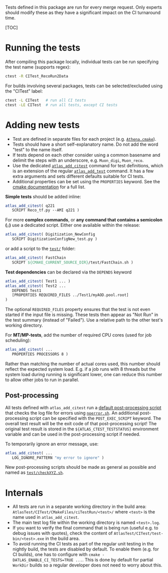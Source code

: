 Tests defined in this package are run for every merge request. Only experts should modify
these as they have a significant impact on the CI turnaround time.

[TOC]

# Running the tests
After compiling this package locally, individual tests can be run specifying the test name (supports regex):
```sh
ctest -R CITest_RecoRun2Data
```

For builds involving several packages, tests can be selected/excluded using the "CITest" label:
```sh
ctest -L CITest   # run all CI tests
ctest -LE CITest  # run all tests, except CI tests
```

# Adding new tests
- Test are defined in separate files for each project (e.g. [`Athena.cmake`](Athena.cmake)).
- Tests should have a short self-explanatory name. Do not add the word "test" to the name itself.
- If tests depend on each other consider using a common basename and delimit the steps with an underscore, 
  e.g. `Muon_digi`, `Muon_reco`.
- Use the dedicated [`atlas_add_citest`](cmake/CITestFunctions.cmake) command for test definitions,
  which is an extension of the regular [`atlas_add_test`](https://twiki.cern.ch/twiki/bin/view/AtlasComputing/SoftwareDevelopmentWorkBookCMakeInAtlas#atlas_add_test) command. It has a few extra arguments and sets
  different defaults suitable for CI tests.
- Additional properties can be set using the `PROPERTIES` keyword. See the 
[cmake documentation](https://cmake.org/cmake/help/latest/manual/cmake-properties.7.html#test-properties) for a full list.

**Simple tests** should be added inline:
```cmake
atlas_add_citest( q221
   SCRIPT Reco_tf.py --AMI q221 )
```
For more **complex commands**, or **any command that contains a semicolon (`;`)** use a dedicated script. 
Either one available within the release:
```cmake
atlas_add_citest( Digitization_NewConfig
   SCRIPT DigitizationConfigNew_test.py )
```
or add a script to the [`test/`](test/) folder:
```cmake
atlas_add_citest( FastChain
   SCRIPT ${CMAKE_CURRENT_SOURCE_DIR}/test/FastChain.sh )
```
**Test dependencies** can be declared via the `DEPENDS` keyword
```cmake
atlas_add_citest( Test1 ... )
atlas_add_citest( Test2 ...
   DEPENDS Test1
   [PROPERTIES REQUIRED_FILES ../Test1/myAOD.pool.root]
)
```
The optional `REQUIRED_FILES` property ensures that the test is not even started 
if the input file is missing. These tests then appear as "Not Run" in the test summary
(instead of "Failed"). Use a relative path to the other test's working directory.

For **MT/MP-tests**, add the number of required CPU cores (used for job scheduling):
```cmake
atlas_add_citest( ...
   PROPERTIES PROCESSORS 8 )
```
Rather than matching the number of actual cores used, this number should reflect the
expected system load. E.g. if a job runs with 8 threads but the system load during running is
significant lower, one can reduce this number to allow other jobs to run in parallel.

## Post-processing
All tests defined with `atlas_add_citest` run a [default post-processing script](cmake/citest_post.sh.in) 
that checks the log file for errors using [`noerror.sh`](../TestTools/).
An additional post-processing script can be specified with the 
`POST_EXEC_SCRIPT` keyword. The overall test result will be the exit code of that 
post-processing script! The original test result is stored in the
`${ATLAS_CTEST_TESTSTATUS}` environment variable and can be used in the post-processing
script if needed.

To temporarily ignore an error message, use:
```cmake
atlas_add_citest( ...
   LOG_IGNORE_PATTERN "my error to ignore" )
```

New post-processing scripts should be made as general as possible and named as
[`test/checkXYZ.sh`](test/).


# Internals
- All tests are run in a separate working directory in the build area: `AtlasTest/CITest/CMakeFiles/ciTestRun/<test>/` where `<test>` is the name used in `atlas_add_citest`.
- The main test log file within the working directory is named `<test>.log`. 
- If you want to verify the final command that is being run (useful e.g. to debug issues with quotes), check the content of `AtlasTest/CITest/test-bin/<test>.exe` in the build area.
- To avoid running the CI tests as part of the regular unit testing in the nightly build, the tests are disabled by default. To enable them (e.g. for CI builds), one has to configure with `cmake -DATLAS_ENABLE_CI_TESTS=TRUE ...`. This is done by default for partial `WorkDir` builds so a regular developer does not need to worry about this.
